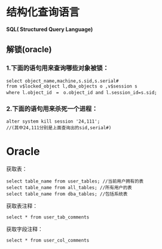 # 结构化查询语言

**SQL\( Structured Query Language\)**

## 解锁\(oracle\)

### 1.下面的语句用来查询哪些对象被锁：

```
select object_name,machine,s.sid,s.serial# 
from v$locked_object l,dba_objects o ,v$session s 
where l.object_id　=　o.object_id and l.session_id=s.sid;
```

### 2.下面的语句用来杀死一个进程：

```
alter system kill session '24,111';
//(其中24,111分别是上面查询出的sid,serial#)
```

# Oracle

获取表：

```
select table_name from user_tables; //当前用户拥有的表      
select table_name from all_tables; //所有用户的表 
select table_name from dba_tables; //包括系统表
```

获取表注释：

```
select * from user_tab_comments
```

获取字段注释：

```
select * from user_col_comments
```



